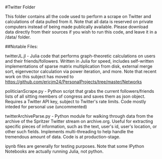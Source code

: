 #Twitter Folder

This folder contains all the code used to perform a scrape on Twitter and calculations of data pulled from it. Note that all data is reserved on private computers instead of being made publically available. Please download data directly from their sources if you wish to run this code, and leave it in a /data/ folder.

##Notable Files:

twitterJL.jl - Julia code that performs graph-theoretic calculations on users and their friends/followers. Written in Julia for speed, includes self-written implementations of sparse matrix multiplication from disk, external merge sort, eigenvector calculation via power iteration, and more. Note that recent work on this subject has moved to https://github.com/ericjm24/PersonalProjects/tree/master/Networks

politicianScrape.py - Python script that grabs the current followers/friends lists of all sitting members of congress and saves them as json object. Requires a Twitter API key, subject to Twitter's rate limits. Code mostly inteded for personal use (uncommented)

twitterArchiveParse.py - Python module for walking through data from the archive of the Spritzer Twitter stream on archive.org. Useful for extracting specific pieces of information, such as the text, user's id, user's location, or other such fields. Implements multi-threading to help handle the tremendous amount of data. Code is at production-stage.

ipynb files are generally for testing purposes. Note that some IPython Notebooks are actually running Julia, not python.
